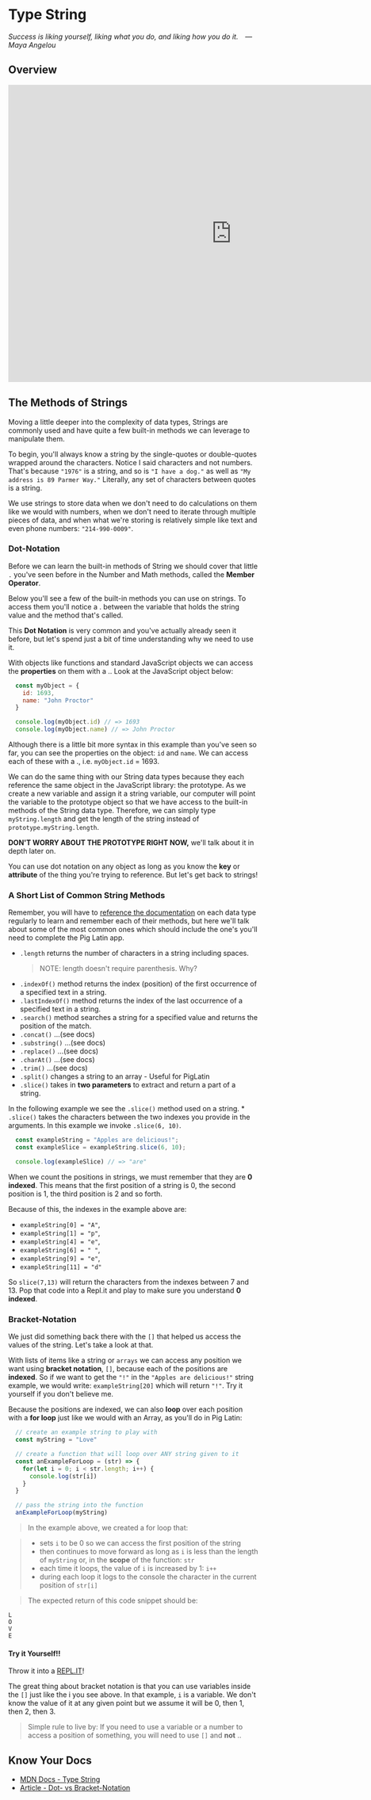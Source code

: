 # Type String

*Success is liking yourself, liking what you do, and liking how you do it. — Maya Angelou*

## Overview

<iframe src="https://player.vimeo.com/video/384024751" width="900" height="600" frameborder="0" allow="autoplay; fullscreen" allowfullscreen></iframe>

## The Methods of Strings

Moving a little deeper into the complexity of data types, Strings are commonly used and have quite a few built-in methods we can leverage to manipulate them.

To begin, you'll always know a string by the single-quotes or double-quotes wrapped around the characters. Notice I said characters and not numbers. That's because `"1976"` is a string, and so is `"I have a dog."` as well as `"My address is 89 Parmer Way."` Literally, any set of characters between quotes is a string.

We use strings to store data when we don't need to do calculations on them like we would with numbers, when we don't need to iterate through multiple pieces of data, and when what we're storing is relatively simple like text and even phone numbers: `"214-990-0009"`.

### Dot-Notation

Before we can learn the built-in methods of String we should cover that little `.` you've seen before in the Number and Math methods, called the **Member Operator**.

Below you'll see a few of the built-in methods you can use on strings. To access them you'll notice a . between the variable that holds the string value and the method that's called.

This **Dot Notation** is very common and you've actually already seen it before, but let's spend just a bit of time understanding why we need to use it.

With objects like functions and standard JavaScript objects we can access the **properties** on them with a .. Look at the JavaScript object below:

```javascript
  const myObject = {
    id: 1693,
    name: "John Proctor"
  }

  console.log(myObject.id) // => 1693
  console.log(myObject.name) // => John Proctor
```

Although there is a little bit more syntax in this example than you've seen so far, you can see the properties on the object: `id` and `name`. We can access each of these with a ., i.e. `myObject.id` = 1693.

We can do the same thing with our String data types because they each reference the same object in the JavaScript library: the prototype. As we create a new variable and assign it a string variable, our computer will point the variable to the prototype object so that we have access to the built-in methods of the String data type. Therefore, we can simply type `myString.length` and get the length of the string instead of `prototype.myString.length`.

**DON'T WORRY ABOUT THE PROTOTYPE RIGHT NOW,** we'll talk about it in depth later on.

You can use dot notation on any object as long as you know the **key** or **attribute** of the thing you're trying to reference. But let's get back to strings!

### A Short List of Common String Methods

Remember, you will have to [reference the documentation](https://www.w3schools.com/js/js_string_methods.asp) on each data type regularly to learn and remember each of their methods, but here we'll talk about some of the most common ones which should include the one's you'll need to complete the Pig Latin app.

* `.length` returns the number of characters in a string including spaces.
  > NOTE: length doesn't require parenthesis. Why?
* `.indexOf()` method returns the index (position) of the first occurrence of a specified text in a string.
* `.lastIndexOf()` method returns the index of the last occurrence of a specified text in a string.
* `.search()` method searches a string for a specified value and returns the position of the match.
* `.concat()` ...(see docs)
* `.substring()` ...(see docs)
* `.replace()` ...(see docs)
* `.charAt()` ...(see docs)
* `.trim()` ...(see docs)
* `.split()` changes a string to an array - Useful for PigLatin
* `.slice()` takes in **two parameters** to extract and return a part of a string.

In the following example we see the `.slice()` method used on a string. * `.slice()` takes the characters between the two indexes you provide in the arguments. In this example we invoke `.slice(6, 10)`.

```javascript
  const exampleString = "Apples are delicious!";
  const exampleSlice = exampleString.slice(6, 10);

  console.log(exampleSlice) // => "are"
```

When we count the positions in strings, we must remember that they are **0 indexed**. This means that the first position of a string is 0, the second position is 1, the third position is 2 and so forth.

Because of this, the indexes in the example above are:

* `exampleString[0] = "A"`,
* `exampleString[1] = "p"`,
* `exampleString[4] = "e"`,
* `exampleString[6] = " "`,
* `exampleString[9] = "e"`,
* `exampleString[11] = "d"`

So `slice(7,13)` will return the characters from the indexes between 7 and 13. Pop that code into a Repl.it and play to make sure you understand **0 indexed**.

### Bracket-Notation

We just did something back there with the `[]` that helped us access the values of the string. Let's take a look at that.

With lists of items like a string or `arrays` we can access any position we want using **bracket notation**, `[]`, because each of the positions are **indexed**. So if we want to get the `"!"` in the `"Apples are delicious!"` string example, we would write: `exampleString[20]` which will return `"!"`. Try it yourself if you don't believe me.

Because the positions are indexed, we can also **loop** over each position with a **for loop** just like we would with an Array, as you'll do in Pig Latin:

```javascript
  // create an example string to play with
  const myString = "Love"

  // create a function that will loop over ANY string given to it
  const anExampleForLoop = (str) => {
    for(let i = 0; i < str.length; i++) {
      console.log(str[i])
    }
  }

  // pass the string into the function
  anExampleForLoop(myString)
```

> In the example above, we created a for loop that:

>   * sets `i` to be 0 so we can access the first position of the string
>   * then continues to move forward as long as `i` is less than the length of `myString` or, in the **scope** of the function: `str`
>   * each time it loops, the value of `i` is increased by 1: `i++`
>   * during each loop it logs to the console the character in the current position of `str[i]`
    
> The expected return of this code snippet should be:

```terminal
L
O
V
E
```

#### Try it Yourself!!

Throw it into a [REPL.IT](https://REPLIT.com)!

The great thing about bracket notation is that you can use variables inside the `[]` just like the i you see above. In that example, `i` is a variable. We don't know the value of it at any given point but we assume it will be 0, then 1, then 2, then 3.

> Simple rule to live by: If you need to use a variable or a number to access a position of something, you will need to use `[]` and **not** ..

## Know Your Docs

* [MDN Docs - Type String](https://developer.mozilla.org/en-US/docs/Web/JavaScript/Reference/Global_Objects/String)
* [Article - Dot- vs Bracket-Notation](https://codeburst.io/javascript-quickie-dot-notation-vs-bracket-notation-333641c0f781)


<!-- ## Additional Resources

```javascript

``` 

* [MDN Docs - ...]()

- [ ] ...
- [ ] ...


```javascript

``` 

- [ ] ...
- [ ] ...
  * [ ] ...
  * [ ] ...

cp workspace/resources/templateFile.md docs/preCourse/

-->